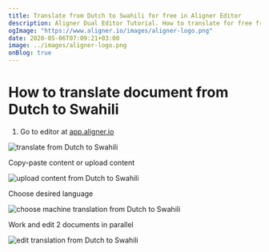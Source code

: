 ```yaml
---
title: Translate from Dutch to Swahili for free in Aligner Editor
description: Aligner Dual Editor Tutorial. How to translate for free from Dutch to Swahili. Aligner is multilingual document management platform. 
ogImage: "https://www.aligner.io/images/aligner-logo.png"
date: 2020-05-06T07:09:21+03:00
image: ../images/aligner-logo.png
onBlog: true
---
```


# How to translate document from Dutch to Swahili

1. Go to editor at [app.aligner.io](https://app.aligner.io "Aligner App web page")

![translate from Dutch to Swahili](../aligner-blank-editor.png "translate from Dutch to Swahili")

Copy-paste content or upload content

![upload content from Dutch to Swahili](../aligner-uploaded-document.png "upload content from Dutch to Swahili")

Choose desired language

![choose machine translation from Dutch to Swahili](../aligner-language-dropdown.png "choose machine translation from Dutch to Swahili")

Work and edit 2 documents in parallel

![edit translation from Dutch to Swahili](../aligner-double-sitded-editor.png "edit translation from Dutch to Swahili")

